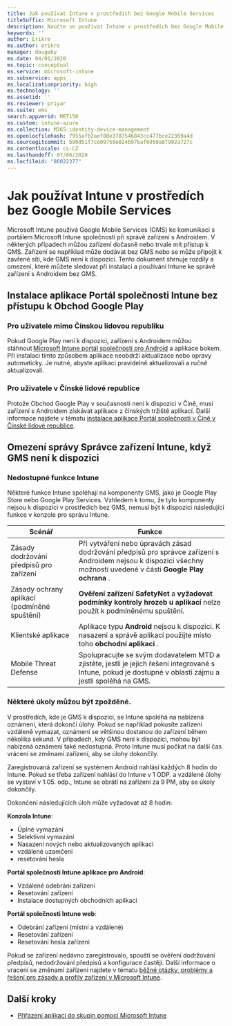 ```yaml
---
title: Jak používat Intune v prostředích bez Google Mobile Services
titleSuffix: Microsoft Intune
description: Naučte se používat Intune v prostředích bez Google Mobile Services.
keywords: ''
author: Erikre
ms.author: erikre
manager: dougeby
ms.date: 04/01/2020
ms.topic: conceptual
ms.service: microsoft-intune
ms.subservice: apps
ms.localizationpriority: high
ms.technology: ''
ms.assetid: ''
ms.reviewer: priyar
ms.suite: ems
search.appverid: MET150
ms.custom: intune-azure
ms.collection: M365-identity-device-management
ms.openlocfilehash: 7955afb2aef88e3787546843cc477bce22369a4d
ms.sourcegitcommit: b90d51f7ce09750e024b97baf6950a87902a727c
ms.contentlocale: cs-CZ
ms.lasthandoff: 07/06/2020
ms.locfileid: "86022377"
---
```

# <a name="how-to-use-intune-in-environments-without-google-mobile-services"></a>Jak používat Intune v prostředích bez Google Mobile Services

Microsoft Intune používá Google Mobile Services (GMS) ke komunikaci s portálem Microsoft Intune společnosti při správě zařízení s Androidem. V některých případech můžou zařízení dočasně nebo trvale mít přístup k GMS. Zařízení se například může dodávat bez GMS nebo se může připojit k zavřené síti, kde GMS není k dispozici. Tento dokument shrnuje rozdíly a omezení, které můžete sledovat při instalaci a používání Intune ke správě zařízení s Androidem bez GMS.

## <a name="install-the-intune-company-portal-app-without-access-to-the-google-play-store"></a>Instalace aplikace Portál společnosti Intune bez přístupu k Obchod Google Play 

### <a name="for-users-outside-of-peoples-republic-of-china"></a>Pro uživatele mimo Čínskou lidovou republiku

Pokud Google Play není k dispozici, zařízení s Androidem můžou stáhnout [Microsoft Intune portál společnosti pro Android](https://www.microsoft.com/en-us/download/details.aspx?id=49140) a aplikace bokem. Při instalaci tímto způsobem aplikace neobdrží aktualizace nebo opravy automaticky. Je nutné, abyste aplikaci pravidelně aktualizovali a ručně aktualizovali. 

### <a name="for-users-in-peoples-republic-of-china"></a>Pro uživatele v Čínské lidové republice

Protože Obchod Google Play v současnosti není k dispozici v Číně, musí zařízení s Androidem získávat aplikace z čínských tržiště aplikací. Další informace najdete v tématu [instalace aplikace Portál společnosti v Číně v Čínské lidové republice](../user-help/install-company-portal-android-china.md).

## <a name="limitations-of-intune-device-administrator-management-when-gms-is-unavailable"></a>Omezení správy Správce zařízení Intune, když GMS není k dispozici 

### <a name="unavailable-intune-features"></a>Nedostupné funkce Intune

Některé funkce Intune spoléhají na komponenty GMS, jako je Google Play Store nebo Google Play Services. Vzhledem k tomu, že tyto komponenty nejsou k dispozici v prostředích bez GMS, nemusí být k dispozici následující funkce v konzole pro správu Intune.  

| Scénář  | Funkce  |
|-----------------------------------------------|--------------------------------------------------------------------------------------------------------------------------------------------------------------|
| Zásady dodržování předpisů pro zařízení  | Při vytváření nebo úpravách zásad dodržování předpisů pro správce zařízení s Androidem nejsou k dispozici všechny možnosti uvedené v části **Google Play ochrana** .  |
| Zásady ochrany aplikací (podmíněné spuštění)  | **Ověření zařízení SafetyNet** a **vyžadovat podmínky kontroly hrozeb u aplikací** nelze použít k podmíněnému spuštění.  |
| Klientské aplikace  | Aplikace typu **Android** nejsou k dispozici. K nasazení a správě aplikací použijte místo toho **obchodní aplikaci** .  |
| Mobile Threat Defense  | Spolupracujte se svým dodavatelem MTD a zjistěte, jestli je jejich řešení integrované s Intune, pokud je dostupné v oblasti zájmu a jestli spoléhá na GMS.  |

### <a name="some-tasks-may-be-delayed"></a>Některé úkoly můžou být zpožděné. 

V prostředích, kde je GMS k dispozici, se Intune spoléhá na nabízená oznámení, která dokončí úlohy. Pokud se například pokusíte zařízení vzdáleně vymazat, oznámení se většinou dostanou do zařízení během několika sekund. V případech, kdy GMS není k dispozici, mohou být nabízená oznámení také nedostupná. Proto Intune musí počkat na další čas vrácení se změnami zařízení, aby se úlohy dokončily.  

Zaregistrovaná zařízení se systémem Android nahlásí každých 8 hodin do Intune. Pokud se třeba zařízení nahlásí do Intune v 1 ODP. a vzdálené úlohy se vystaví v 1:05. odp., Intune se obrátí na zařízení za 9 PM, aby se úkoly dokončily. 

Dokončení následujících úloh může vyžadovat až 8 hodin: 

**Konzola Intune**:
- Úplné vymazání
- Selektivní vymazání
- Nasazení nových nebo aktualizovaných aplikací
- vzdálené uzamčení
- resetování hesla

**Portál společnosti Intune aplikace pro Android**:
- Vzdálené odebrání zařízení
- Resetování zařízení
- Instalace dostupných obchodních aplikací

**Portál společnosti Intune web**:
- Odebrání zařízení (místní a vzdálené)
- Resetování zařízení
- Resetování hesla zařízení

Pokud se zařízení nedávno zaregistrovalo, spouští se ověření dodržování předpisů, nedodržování předpisů a konfigurace častěji. Další informace o vracení se změnami zařízení najdete v tématu [běžné otázky, problémy a řešení pro zásady a profily zařízení v Microsoft Intune](../configuration/device-profile-troubleshoot.md). 

## <a name="next-steps"></a>Další kroky

- [Přiřazení aplikací do skupin pomocí Microsoft Intune](../apps/apps-deploy.md)
